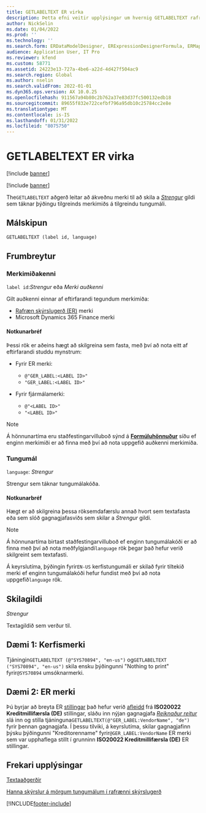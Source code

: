 ```yaml
---
title: GETLABELTEXT ER virka
description: Þetta efni veitir upplýsingar um hvernig GETLABELTEXT rafræn skýrslugerð (ER) aðgerðin er notuð.
author: NickSelin
ms.date: 01/04/2022
ms.prod: ''
ms.technology: ''
ms.search.form: ERDataModelDesigner, ERExpressionDesignerFormula, ERMappedFormatDesigner, ERModelMappingDesigner
audience: Application User, IT Pro
ms.reviewer: kfend
ms.custom: 58771
ms.assetid: 24223e13-727a-4be6-a22d-4d427f504ac9
ms.search.region: Global
ms.author: nselin
ms.search.validFrom: 2022-01-01
ms.dyn365.ops.version: AX 10.0.25
ms.openlocfilehash: 911567a94b80c2b762a37e83d37fc500132edb18
ms.sourcegitcommit: 89655f832e722cefbf796a95db10c25784cc2e8e
ms.translationtype: MT
ms.contentlocale: is-IS
ms.lasthandoff: 01/31/2022
ms.locfileid: "8075750"
---
```

# <a name="getlabeltext-er-function"></a>GETLABELTEXT ER virka

[!include [banner](../includes/banner.md)]

[!include [banner](../includes/preview-banner.md)]

The`GETLABELTEXT` aðgerð leitar að ákveðnu merki til að skila a *[Strengur](er-formula-supported-data-types-primitive.md#string)* gildi sem táknar þýðingu tilgreinds merkimiðs á tilgreindu tungumáli.

## <a name="syntax"></a>Málskipun

```vb
GETLABELTEXT (label id, language)
```

## <a name="arguments"></a>Frumbreytur

### <a name="label-id"></a>Merkimiðakenni

`label id`:*Strengur* eða *Merki auðkenni*

Gilt auðkenni einnar af eftirfarandi tegundum merkimiða:

- [Rafræn skýrslugerð (ER)](general-electronic-reporting.md) merki
- Microsoft Dynamics 365 Finance merki

#### <a name="usage-notes"></a>Notkunarbréf

Þessi rök er aðeins hægt að skilgreina sem fasta, með því að nota eitt af eftirfarandi studdu mynstrum:

- Fyrir ER merki:

    - `@"GER_LABEL:<LABEL ID>"`
    - `"GER_LABEL:<LABEL ID>"`

- Fyrir fjármálamerki:

    - `@"<LABEL ID>"`
    - `"<LABEL ID>"`

> [!NOTE]
> Á hönnunartíma eru staðfestingarvilluboð sýnd á **[Formúluhönnuður](er-advanced-formula-editor.md)** síðu ef enginn merkimiði er að finna með því að nota uppgefið auðkenni merkimiða.

### <a name="language"></a>Tungumál

`language`: *Strengur*

Strengur sem táknar tungumálakóða.

#### <a name="usage-notes"></a>Notkunarbréf

Hægt er að skilgreina þessa röksemdafærslu annað hvort sem textafasta eða sem slóð gagnagjafasviðs sem skilar a *Strengur* gildi.

> [!NOTE]
> Á hönnunartíma birtast staðfestingarvilluboð ef enginn tungumálakóði er að finna með því að nota meðfylgjandi`language` rök þegar það hefur verið skilgreint sem textafasti.
>
> Á keyrslutíma, þýðingin fyrir`EN-US` kerfistungumáli er skilað fyrir tiltekið merki ef enginn tungumálakóði hefur fundist með því að nota uppgefið`language` rök.

## <a name="return-values"></a>Skilagildi

*Strengur*

Textagildið sem verður til.

## <a name="example-1-system-label"></a><a name=example-1></a> Dæmi 1: Kerfismerki

Tjáningin`GETLABELTEXT (@"SYS70894", "en-us")` og`GETLABELTEXT ("SYS70894", "en-us")` skila ensku þýðingunni "Nothing to print" fyrir`@SYS70894` umsóknarmerki.

## <a name="example-2-er-label"></a><a name=example-2></a> Dæmi 2: ER merki

Þú byrjar að breyta ER [stillingar](general-electronic-reporting.md#Configuration) það hefur verið [afleidd](er-quick-start2-customize-report.md#DeriveProvidedFormat) frá **ISO20022 Kreditmillifærsla (DE)** stillingar, sláðu inn nýjan gagnagjafa *[Reiknaður reitur](er-calculated-field-ds-performance.md)* slá inn og stilla tjáninguna`GETLABELTEXT(@"GER_LABEL:VendorName", "de")` fyrir þennan gagnagjafa. Í þessu tilviki, á keyrslutíma, skilar gagnagjafinn þýsku þýðingunni "Kreditorenname" fyrir`@GER_LABEL:VendorName` ER merki sem var upphaflega stillt í grunninn **ISO20022 Kreditmillifærsla (DE)** ER stillingar.

## <a name="additional-resources"></a>Frekari upplýsingar

[Textaaðgerðir](er-functions-category-text.md)

[Hanna skýrslur á mörgum tungumálum í rafrænni skýrslugerð](er-design-multilingual-reports.md)

[!INCLUDE[footer-include](../../../includes/footer-banner.md)]
